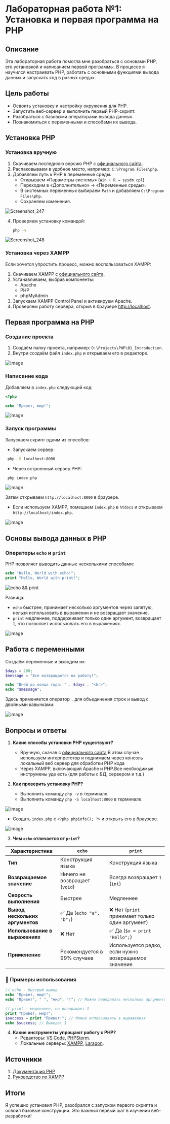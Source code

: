 # Лабораторная работа №1: Установка и первая программа на PHP

## Описание
Эта лабораторная работа помогла мне разобраться с основами PHP, его установкой и написанием первой программы. В процессе я научился настраивать PHP, работать с основными функциями вывода данных и запускать код в разных средах.

## Цель работы
- Освоить установку и настройку окружения для PHP.
- Запустить веб-сервер и выполнить первый PHP-скрипт.
- Разобраться с базовыми операторами вывода данных.
- Познакомиться с переменными и способами их вывода.

## Установка PHP

### Установка вручную
1. Скачиваем последнюю версию PHP с [официального сайта](https://www.php.net/downloads).
2. Распаковываем в удобное место, например: `C:\Program Files\php`.
3. Добавляем путь к PHP в переменные среды:
   - Открываем «Параметры системы» (`Win + R → sysdm.cpl`).
   - Переходим в «Дополнительно» → «Переменные среды».
   - В системных переменных выбираем `Path` и добавляем `C:\Program Files\php`.
   - Сохраняем изменения.

![Screenshot_247](https://github.com/user-attachments/assets/956a2116-caeb-4d07-8b89-3fdd9633ce1b)


4. Проверяем установку командой:
   ```sh
   php -v
   ```

![Screenshot_248](https://github.com/user-attachments/assets/0ed565ba-1f11-4261-9b4d-d6af2215a595)


### Установка через XAMPP
Если хочется упростить процесс, можно воспользоваться XAMPP:
1. Скачиваем XAMPP с [официального сайта](https://www.apachefriends.org).
2. Устанавливаем, выбрав компоненты:
   - Apache
   - PHP
   - phpMyAdmin
3. Запускаем XAMPP Control Panel и активируем Apache.
4. Проверяем работу сервера, открыв в браузере [http://localhost](http://localhost).

## Первая программа на PHP

### Создание проекта
1. Создаём папку проекта, например: `D:\Projects\PHP\01_Introduction`.
2. Внутри создаём файл `index.php` и открываем его в редакторе.

![image](https://github.com/user-attachments/assets/7db428e1-7b6f-4f4c-bd1a-42ac5039ce6e)

### Написание кода
Добавляем в `index.php` следующий код:
```php
<?php

echo "Привет, мир!";
```

![image](https://github.com/user-attachments/assets/c04ae8bd-8c22-4868-9857-f3c40a614373)

### Запуск программы
Запускаем скрипт одним из способов:

- Запускаем сервер:
```sh
 php -S localhost:8000
```

- Через встроенный сервер PHP:
```sh
 php index.php
  ```

![image](https://github.com/user-attachments/assets/0dc14812-7b38-4e77-ab1a-3b4d1a388ba0)

  Затем открываем `http://localhost:8000` в браузере.
- Если используем XAMPP, помещаем `index.php` в `htdocs` и открываем `http://localhost/index.php`.

![image](https://github.com/user-attachments/assets/60cfe44b-f0b1-4761-a14a-fada52b4f845)


## Основы вывода данных в PHP

### Операторы `echo` и `print`
PHP позволяет выводить данные несколькими способами:
```php
echo "Hello, World with echo!";
print "Hello, World with print!";
```

![echo && print](https://github.com/user-attachments/assets/5c93b495-efb1-43e6-a997-083212440a6b)


Разница:
- `echo` быстрее, принимает несколько аргументов через запятую, нельзя использовать в выражении и не возвращает значение.
- `print` медленнее, поддерживает только один аргумент, возвращает `1`, что позволяет использовать его в выражениях.

![image](https://github.com/user-attachments/assets/6a3a9369-737e-4a26-a1fb-f7747561f0a6)


## Работа с переменными
Создаём переменные и выводим их:
```php
$days = 288;
$message = "Все возвращаются на работу!";

echo "Дней до конца года: " . $days . "<br>";
echo "$message";
```
Здесь применяется оператор `.` для объединения строк и вывод с двойными кавычками.

![image](https://github.com/user-attachments/assets/e5ffbf25-a678-4f55-90cf-4a65586a5d07)


## Вопросы и ответы

1. **Какие способы установки PHP существуют?**  
   - Вручную, скачав с [официального сайта](https://www.php.net/downloads).В этом случае используем интерпретотор и поднимаем через консоль локальный веб сервер для обработки PHP кода
   - Через XAMPP, включающий Apache и PHP.Все необходимые инструмены уде есть (для работы с БД, сервером и т.д.)

2. **Как проверить установку PHP?**  
   - Выполнить команду `php -v` в терминале.
   - Выполнить команду `php -S localhost:8000` в терминале.

![image](https://github.com/user-attachments/assets/a3d09a6d-48cc-4ecd-ad29-9b0c8688decc)

   - Создать `index.php` с `<?php phpinfo(); ?>` и открыть его в браузере.

![image](https://github.com/user-attachments/assets/38e949d9-ef2b-4c4d-a914-b6c124a7d68c)

3. **Чем `echo` отличается от `print`?**  
  
| Характеристика               | `echo`                         | `print`                        |
|-----------------------------|--------------------------------|--------------------------------|
| **Тип**                     | Конструкция языка             | Конструкция языка             |
| **Возвращаемое значение**    | Ничего не возвращает (`void`) | Всегда возвращает `1` (`int`) |
| **Скорость выполнения**      | Быстрее                       | Медленнее                      |
| **Вывод нескольких аргументов** | ✅ Да (`echo "a", "b";`) | ❌ Нет (`print` принимает только один аргумент) |
| **Использование в выражениях** | ❌ Нет                        | ✅ Да (`$x = print "Hello";`) |
| **Применение**               | Рекомендуется в 99% случаев   | Используется редко, если нужно возвращаемое значение |

### 🔹 Примеры использования

```php
// echo - быстрый вывод
echo "Привет, мир!";
echo "Привет", " ", "мир", "!"; // Можно передавать несколько аргументов

// print - медленнее, но возвращает 1
print "Привет, мир!";
$success = print "Привет!"; // Можно использовать в выражениях
echo $success; // Выведет 1
```

4. **Какие инструменты упрощают работу с PHP?**  
   - Редакторы: [VS Code](https://code.visualstudio.com/), [PHPStorm](https://www.jetbrains.com/phpstorm/).
   - Локальные серверы: [XAMPP](https://www.apachefriends.org/), [Laragon](https://laragon.org/).


## Источники
1. [Документация PHP](https://www.php.net/docs.php)
2. [Руководство по XAMPP](https://www.apachefriends.org/)

## Итоги
Я успешно установил PHP, разобрался с запуском первого скрипта и освоил базовые конструкции. Это важный первый шаг в изучении веб-разработки!
